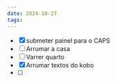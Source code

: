 ```yaml
---
date: 2024-10-27
tags:
---
```

- [x] submeter painel para o CAPS
- [ ] Arrumar a casa
- [ ] Varrer quarto
- [x] Arrumar textos do kobo
- [ ] 
